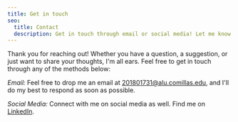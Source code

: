 ```yaml
---
title: Get in touch
seo:
  title: Contact
  description: Get in touch through email or social media! Let me know how I can help.
---
```


Thank you for reaching out! Whether you have a question, a suggestion, or just want to share your thoughts, I'm all ears. Feel free to get in touch through any of the methods below:

_Email:_
Feel free to drop me an email at [201801731@alu.comillas.edu](mailto:201801731@alu.comillas.edu), and I'll do my best to respond as soon as possible.

_Social Media:_
Connect with me on social media as well. Find me on [LinkedIn](https://www.linkedin.com/in/juan-s%C3%A1ez-ja%C3%A9n-4b8456168/).
